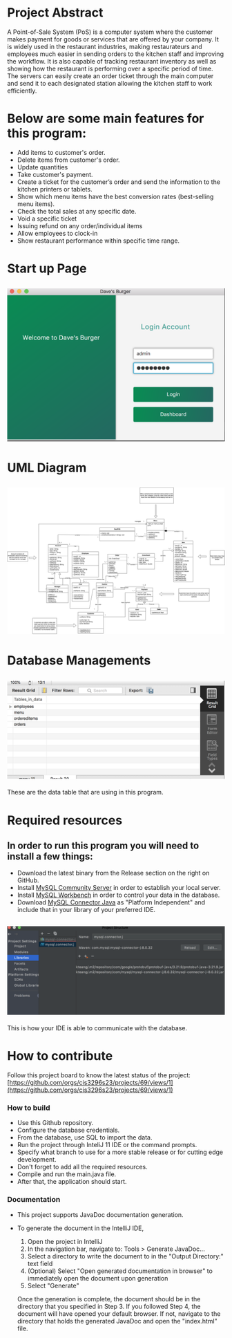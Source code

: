 # Project Abstract
A Point-of-Sale System (PoS) is a computer system where the customer makes payment for goods or services that are offered 
by your company. It is widely used in the restaurant industries, making restaurateurs and employees much easier in 
sending orders to the kitchen staff and improving the workflow. It is also capable of tracking restaurant inventory as 
well as showing how the restaurant is performing over a specific period of time. The servers can easily create an order 
ticket through the main computer and send it to each designated station allowing the kitchen staff to work efficiently.

# Below are some main features for this program: 
- Add items to customer's order. 
- Delete items from customer's order. 
- Update quantities 
- Take customer's payment. 
- Create a ticket for the customer’s order and send the information to the kitchen printers or tablets. 
- Show which menu items have the best conversion rates (best-selling menu items). 
- Check the total sales at any specific date. 
- Void a specific ticket 
- Issuing refund on any order/individual items 
- Allow employees to clock-in 
- Show restaurant performance within specific time range. 

# Start up Page 
![startup](screenshot/startup.png)
-

# UML Diagram

![UML](screenshot/JavaPOSUML.png)
-

# Database Managements
![Database](screenshot/data.png)
-
These are the data table that are using in this program.

# Required resources
In order to run this program you will need to install a few things:  
- 
- Download the latest binary from the Release section on the right on GitHub.  
- Install [MySQL Community Server](https://dev.mysql.com/downloads/mysql/) in order to establish your local server.
- Install [MySQL Workbench](https://dev.mysql.com/downloads/workbench/) in order to control your data in the database.
- Download [MySQL Connector Java](https://dev.mysql.com/downloads/connector/j/) as "Platform Independent" and include that in your library of your preferred IDE.

![MySQL Connector](screenshot/mysqlconnector.png)
-
This is how your IDE is able to communicate with the database.

# How to contribute
Follow this project board to know the latest status of the project: [https://github.com/orgs/cis3296s23/projects/69/views/1](https://github.com/orgs/cis3296s23/projects/69/views/1)  

### How to build
- Use this Github repository.
- Configure the database credentials.
- From the database, use SQL to import the data.
- Run the project through InteliJ 11 IDE or the command prompts.
- Specify what branch to use for a more stable release or for cutting edge development.  
- Don't forget to add all the required resources.
- Compile and run the main.java file.
- After that, the application should start. 

### Documentation
- This project supports JavaDoc documentation generation.
- To generate the document in the IntelliJ IDE,
  1) Open the project in IntelliJ
  2) In the navigation bar, navigate to: Tools > Generate JavaDoc...
  3) Select a directory to write the document to in the "Output Directory:" text field
  4) (Optional) Select "Open generated documentation in browser" to immediately open the document upon generation
  5) Select "Generate"
  
  Once the generation is complete, the document should be in the directory that you specified in Step 3. If you followed Step 4, the document will have     opened your default browser. If not, navigate to the directory that holds the generated JavaDoc and open the "index.html" file.
